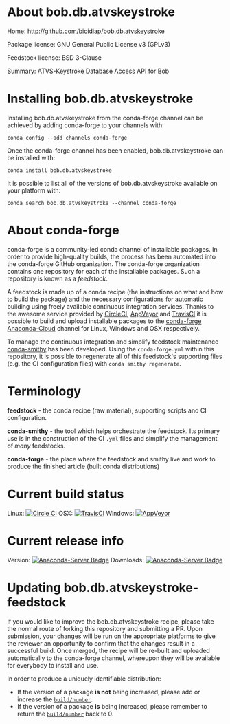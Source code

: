 About bob.db.atvskeystroke
==========================

Home: http://github.com/bioidiap/bob.db.atvskeystroke

Package license: GNU General Public License v3 (GPLv3)

Feedstock license: BSD 3-Clause

Summary: ATVS-Keystroke Database Access API for Bob



Installing bob.db.atvskeystroke
===============================

Installing bob.db.atvskeystroke from the conda-forge channel can be achieved by adding conda-forge to your channels with:

```
conda config --add channels conda-forge
```

Once the conda-forge channel has been enabled, bob.db.atvskeystroke can be installed with:

```
conda install bob.db.atvskeystroke
```

It is possible to list all of the versions of bob.db.atvskeystroke available on your platform with:

```
conda search bob.db.atvskeystroke --channel conda-forge
```


About conda-forge
=================

conda-forge is a community-led conda channel of installable packages.
In order to provide high-quality builds, the process has been automated into the
conda-forge GitHub organization. The conda-forge organization contains one repository 
for each of the installable packages. Such a repository is known as a *feedstock*.

A feedstock is made up of a conda recipe (the instructions on what and how to build
the package) and the necessary configurations for automatic building using freely
available continuous integration services. Thanks to the awesome service provided by
[CircleCI](https://circleci.com/), [AppVeyor](http://www.appveyor.com/)
and [TravisCI](https://travis-ci.org/) it is possible to build and upload installable
packages to the [conda-forge](https://anaconda.org/conda-forge)
[Anaconda-Cloud](http://docs.anaconda.org/) channel for Linux, Windows and OSX respectively.

To manage the continuous integration and simplify feedstock maintenance
[conda-smithy](http://github.com/conda-forge/conda-smithy) has been developed.
Using the ``conda-forge.yml`` within this repository, it is possible to regenerate all of
this feedstock's supporting files (e.g. the CI configuration files) with ``conda smithy regenerate``.


Terminology
===========

**feedstock** - the conda recipe (raw material), supporting scripts and CI configuration.

**conda-smithy** - the tool which helps orchestrate the feedstock.
                   Its primary use is in the construction of the CI ``.yml`` files
                   and simplify the management of *many* feedstocks.

**conda-forge** - the place where the feedstock and smithy live and work to
                  produce the finished article (built conda distributions)

Current build status
====================

Linux: [![Circle CI](https://circleci.com/gh/conda-forge/bob.db.atvskeystroke-feedstock.svg?style=svg)](https://circleci.com/gh/conda-forge/bob.db.atvskeystroke-feedstock)
OSX: [![TravisCI](https://travis-ci.org/conda-forge/bob.db.atvskeystroke-feedstock.svg?branch=master)](https://travis-ci.org/conda-forge/bob.db.atvskeystroke-feedstock) 
Windows: [![AppVeyor](https://ci.appveyor.com/api/projects/status/github/conda-forge/bob-db-atvskeystroke-feedstock?svg=True)](https://ci.appveyor.com/project/conda-forge/bob-db-atvskeystroke-feedstock/branch/master)

Current release info
====================
Version: [![Anaconda-Server Badge](https://anaconda.org/conda-forge/bob.db.atvskeystroke/badges/version.svg)](https://anaconda.org/conda-forge/bob.db.atvskeystroke)
Downloads: [![Anaconda-Server Badge](https://anaconda.org/conda-forge/bob.db.atvskeystroke/badges/downloads.svg)](https://anaconda.org/conda-forge/bob.db.atvskeystroke)


Updating bob.db.atvskeystroke-feedstock
=======================================

If you would like to improve the bob.db.atvskeystroke recipe, please take the normal
route of forking this repository and submitting a PR. Upon submission, your changes will
be run on the appropriate platforms to give the reviewer an opportunity to confirm that the
changes result in a successful build. Once merged, the recipe will be re-built and uploaded
automatically to the conda-forge channel, whereupon they will be available for everybody to
install and use.

In order to produce a uniquely identifiable distribution:
 * If the version of a package **is not** being increased, please add or increase
   the [``build/number``](http://conda.pydata.org/docs/building/meta-yaml.html#build-number-and-string). 
 * If the version of a package **is** being increased, please remember to return
   the [``build/number``](http://conda.pydata.org/docs/building/meta-yaml.html#build-number-and-string)
   back to 0.
